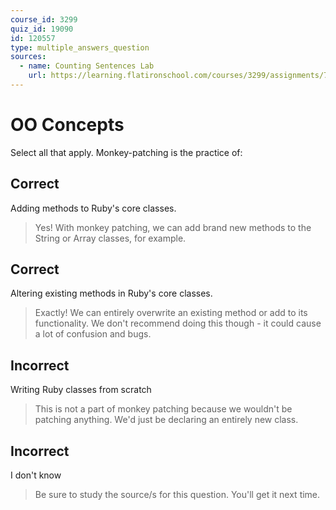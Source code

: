 ```yaml
---
course_id: 3299
quiz_id: 19090
id: 120557
type: multiple_answers_question
sources:
  - name: Counting Sentences Lab
    url: https://learning.flatironschool.com/courses/3299/assignments/74041
---
```


# OO Concepts

Select all that apply. Monkey-patching is the practice of:

## Correct

Adding methods to Ruby's core classes.

> Yes! With monkey patching, we can add brand new methods to the String or Array
> classes, for example.

## Correct

Altering existing methods in Ruby's core classes.

> Exactly! We can entirely overwrite an existing method or add to its
> functionality. We don't recommend doing this though - it could cause a lot of
> confusion and bugs.

## Incorrect

Writing Ruby classes from scratch

> This is not a part of monkey patching because we wouldn't be patching
> anything. We'd just be declaring an entirely new class.

## Incorrect

I don't know

> Be sure to study the source/s for this question. You'll get it next time.
